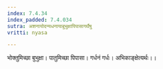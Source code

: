 ```yaml
---
index: 7.4.34
index_padded: 7.4.034
sutra: अशनायोदन्यधनायाबुभुक्षापिपासागर्थैषु
vritti: nyasa

---
```

भोक्तुमिच्छा बुभुक्षा। पातुमिच्छा पिपासा। गर्धनं गर्धः। अभिकाङ्क्षेत्यर्थः।।